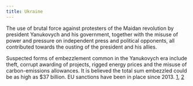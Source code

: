 ```yaml
---
title: Ukraine
---
```

The use of brutal force against protesters of the Maidan revolution by president Yanukovych and his government, together with the misuse of power and pressure on independent press and political opponents, all contributed towards the ousting of the president and his allies.

Suspected forms of embezzlement common in the Yanukovych era include theft, corrupt awarding of projects, rigged energy prices and the misuse of carbon-emissions allowances. It is believed the total sum embezzled could be as high as $37 billion. EU sanctions have been in place since 2013.
[1](https://www.bbc.com/news/world-europe-25182830), [2](https://www.politico.eu/article/eu-takes-yanukovych-aides-off-blacklist/)
